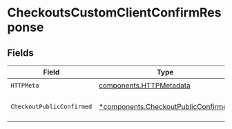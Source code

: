# CheckoutsCustomClientConfirmResponse


## Fields

| Field                                                                                     | Type                                                                                      | Required                                                                                  | Description                                                                               |
| ----------------------------------------------------------------------------------------- | ----------------------------------------------------------------------------------------- | ----------------------------------------------------------------------------------------- | ----------------------------------------------------------------------------------------- |
| `HTTPMeta`                                                                                | [components.HTTPMetadata](../../models/components/httpmetadata.md)                        | :heavy_check_mark:                                                                        | N/A                                                                                       |
| `CheckoutPublicConfirmed`                                                                 | [*components.CheckoutPublicConfirmed](../../models/components/checkoutpublicconfirmed.md) | :heavy_minus_sign:                                                                        | Checkout session confirmed.                                                               |